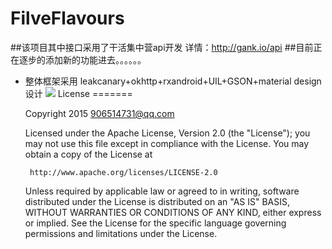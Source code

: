 # FilveFlavours
##该项目其中接口采用了干活集中营api开发 详情：http://gank.io/api
##目前正在逐步的添加新的功能进去。。。。。。
- 整体框架采用 leakcanary+okhttp+rxandroid+UIL+GSON+material design设计
![](https://github.com/l123456789jy/FilveFlavours/blob/master/GIF.gif)
License
=======

    Copyright 2015 906514731@qq.com

    Licensed under the Apache License, Version 2.0 (the "License");
    you may not use this file except in compliance with the License.
    You may obtain a copy of the License at

       http://www.apache.org/licenses/LICENSE-2.0

    Unless required by applicable law or agreed to in writing, software
    distributed under the License is distributed on an "AS IS" BASIS,
    WITHOUT WARRANTIES OR CONDITIONS OF ANY KIND, either express or implied.
    See the License for the specific language governing permissions and
    limitations under the License.
